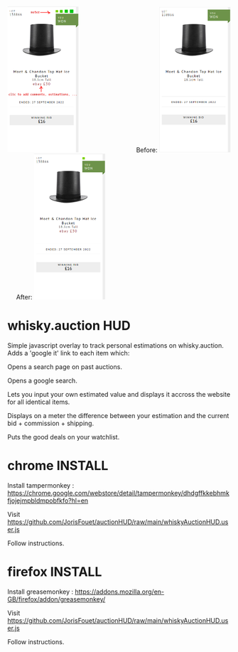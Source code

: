 <span>
<img src="instructions.png" title="After." width="160"/>&nbsp;&nbsp;&nbsp;&nbsp;&nbsp;&nbsp;&nbsp;&nbsp;&nbsp;&nbsp;&nbsp;&nbsp;&nbsp;&nbsp;&nbsp;&nbsp;&nbsp;&nbsp;&nbsp;&nbsp;&nbsp;&nbsp;&nbsp;&nbsp;&nbsp;&nbsp;&nbsp;&nbsp;&nbsp;&nbsp;&nbsp;&nbsp;
Before: <img src="without.png" title="Before." width="160"/>&nbsp;&nbsp;&nbsp;&nbsp;
After: <img src="with.png" title="After." width="160"/>
</span>


# whisky.auction HUD

Simple javascript overlay to track personal estimations on whisky.auction. Adds a 'google it' link to each item which:


  Opens a search page on past auctions.
  
  
  Opens a google search.
  
  
  Lets you input your own estimated value and displays it accross the website for all identical items.
  
  
  Displays on a meter the difference between your estimation and the current bid + commission + shipping.


  Puts the good deals on your watchlist.
  
  

# chrome INSTALL
Install tampermonkey : https://chrome.google.com/webstore/detail/tampermonkey/dhdgffkkebhmkfjojejmpbldmpobfkfo?hl=en

Visit https://github.com/JorisFouet/auctionHUD/raw/main/whiskyAuctionHUD.user.js

Follow instructions.


# firefox INSTALL
Install greasemonkey : https://addons.mozilla.org/en-GB/firefox/addon/greasemonkey/

Visit https://github.com/JorisFouet/auctionHUD/raw/main/whiskyAuctionHUD.user.js

Follow instructions.
